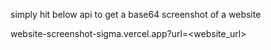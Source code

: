 simply hit below api to get a base64 screenshot of a website

website-screenshot-sigma.vercel.app?url=<website_url>
